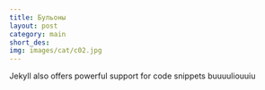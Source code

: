 ```yaml
---
title: Бульоны
layout: post
category: main
short_des: 
img: images/cat/c02.jpg
---
```

Jekyll also offers powerful support for code snippets
buuuuliouuiu